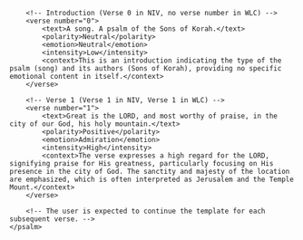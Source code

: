 <sentimentAnalysis>
    <psalm number="48">
        <!-- This assumes the user is already familiar with the sentiment analysis structure and purpose. 
             The following is a template to demonstrate how one might analyze the sentiment of Psalm 48:0-1 (NIV). 
             The user would fill this out for each verse accordingly. -->

        <!-- Introduction (Verse 0 in NIV, no verse number in WLC) -->
        <verse number="0">
            <text>A song. A psalm of the Sons of Korah.</text>
            <polarity>Neutral</polarity>
            <emotion>Neutral</emotion>
            <intensity>Low</intensity>
            <context>This is an introduction indicating the type of the psalm (song) and its authors (Sons of Korah), providing no specific emotional content in itself.</context>
        </verse>

        <!-- Verse 1 (Verse 1 in NIV, Verse 1 in WLC) -->
        <verse number="1">
            <text>Great is the LORD, and most worthy of praise, in the city of our God, his holy mountain.</text>
            <polarity>Positive</polarity>
            <emotion>Admiration</emotion>
            <intensity>High</intensity>
            <context>The verse expresses a high regard for the LORD, signifying praise for His greatness, particularly focusing on His presence in the city of God. The sanctity and majesty of the location are emphasized, which is often interpreted as Jerusalem and the Temple Mount.</context>
        </verse>
        
        <!-- The user is expected to continue the template for each subsequent verse. -->
    </psalm>
</sentimentAnalysis>

<!-- Instructions to the user:
- Replace the square brackets and content within with the actual verse number and text.
- Analyze the sentiment of each verse according to the polarity (positive, negative, neutral), the emotion it conveys, the intensity of that emotion (low, moderate, high), and any crucial contextual notes that might affect the sentiment.
- Repeat the structure for each verse in the psalm, filling in the template with the appropriate information. --> 

<!-- Note to the user:
- Consider cultural implications when translating emotions, as the perception of emotions can vary greatly between different cultures.
- When determining intensity, it is important to consider both the linguistic and situational context of the verse.
- Contextual notes should also include any historical or literary elements that are important for understanding the sentiment of the verse. -->